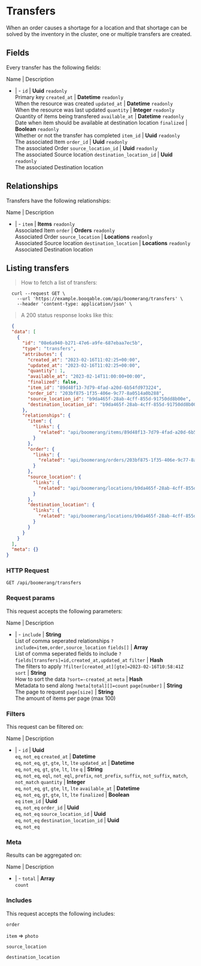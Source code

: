 # Transfers

When an order causes a shortage for a location and that shortage can be solved by the inventory in the cluster, one or multiple transfers are created.

## Fields
Every transfer has the following fields:

Name | Description
- | -
`id` | **Uuid** `readonly`<br>Primary key
`created_at` | **Datetime** `readonly`<br>When the resource was created
`updated_at` | **Datetime** `readonly`<br>When the resource was last updated
`quantity` | **Integer** `readonly`<br>Quantity of items being transfered
`available_at` | **Datetime** `readonly`<br>Date when item should be available at destination location
`finalized` | **Boolean** `readonly`<br>Whether or not the transfer has completed
`item_id` | **Uuid** `readonly`<br>The associated Item
`order_id` | **Uuid** `readonly`<br>The associated Order
`source_location_id` | **Uuid** `readonly`<br>The associated Source location
`destination_location_id` | **Uuid** `readonly`<br>The associated Destination location


## Relationships
Transfers have the following relationships:

Name | Description
- | -
`item` | **Items** `readonly`<br>Associated Item
`order` | **Orders** `readonly`<br>Associated Order
`source_location` | **Locations** `readonly`<br>Associated Source location
`destination_location` | **Locations** `readonly`<br>Associated Destination location


## Listing transfers



> How to fetch a list of transfers:

```shell
  curl --request GET \
    --url 'https://example.booqable.com/api/boomerang/transfers' \
    --header 'content-type: application/json' \
```

> A 200 status response looks like this:

```json
  {
  "data": [
    {
      "id": "08e6a940-b271-47e6-a9fe-687ebaa7ec5b",
      "type": "transfers",
      "attributes": {
        "created_at": "2023-02-16T11:02:25+00:00",
        "updated_at": "2023-02-16T11:02:25+00:00",
        "quantity": 1,
        "available_at": "2023-02-14T11:00:00+00:00",
        "finalized": false,
        "item_id": "89d48f13-7d79-4fad-a20d-6b54fd973224",
        "order_id": "203bf875-1f35-406e-9c77-8a0514a0b288",
        "source_location_id": "b9da465f-28ab-4cff-855d-91750dd8b00e",
        "destination_location_id": "b9da465f-28ab-4cff-855d-91750dd8b00e"
      },
      "relationships": {
        "item": {
          "links": {
            "related": "api/boomerang/items/89d48f13-7d79-4fad-a20d-6b54fd973224"
          }
        },
        "order": {
          "links": {
            "related": "api/boomerang/orders/203bf875-1f35-406e-9c77-8a0514a0b288"
          }
        },
        "source_location": {
          "links": {
            "related": "api/boomerang/locations/b9da465f-28ab-4cff-855d-91750dd8b00e"
          }
        },
        "destination_location": {
          "links": {
            "related": "api/boomerang/locations/b9da465f-28ab-4cff-855d-91750dd8b00e"
          }
        }
      }
    }
  ],
  "meta": {}
}
```

### HTTP Request

`GET /api/boomerang/transfers`

### Request params

This request accepts the following parameters:

Name | Description
- | -
`include` | **String** <br>List of comma seperated relationships `?include=item,order,source_location`
`fields[]` | **Array** <br>List of comma seperated fields to include `?fields[transfers]=id,created_at,updated_at`
`filter` | **Hash** <br>The filters to apply `?filter[created_at][gte]=2023-02-16T10:58:41Z`
`sort` | **String** <br>How to sort the data `?sort=-created_at`
`meta` | **Hash** <br>Metadata to send along `?meta[total][]=count`
`page[number]` | **String** <br>The page to request
`page[size]` | **String** <br>The amount of items per page (max 100)


### Filters

This request can be filtered on:

Name | Description
- | -
`id` | **Uuid** <br>`eq`, `not_eq`
`created_at` | **Datetime** <br>`eq`, `not_eq`, `gt`, `gte`, `lt`, `lte`
`updated_at` | **Datetime** <br>`eq`, `not_eq`, `gt`, `gte`, `lt`, `lte`
`q` | **String** <br>`eq`, `not_eq`, `eql`, `not_eql`, `prefix`, `not_prefix`, `suffix`, `not_suffix`, `match`, `not_match`
`quantity` | **Integer** <br>`eq`, `not_eq`, `gt`, `gte`, `lt`, `lte`
`available_at` | **Datetime** <br>`eq`, `not_eq`, `gt`, `gte`, `lt`, `lte`
`finalized` | **Boolean** <br>`eq`
`item_id` | **Uuid** <br>`eq`, `not_eq`
`order_id` | **Uuid** <br>`eq`, `not_eq`
`source_location_id` | **Uuid** <br>`eq`, `not_eq`
`destination_location_id` | **Uuid** <br>`eq`, `not_eq`


### Meta

Results can be aggregated on:

Name | Description
- | -
`total` | **Array** <br>`count`


### Includes

This request accepts the following includes:

`order`


`item` => 
`photo`




`source_location`


`destination_location`





